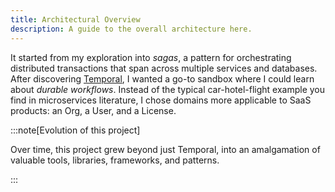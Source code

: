```yaml
---
title: Architectural Overview
description: A guide to the overall architecture here.
---
```


It started from my exploration into _sagas_, a pattern for orchestrating distributed transactions that span across multiple services and databases. After discovering [Temporal][temporal], I wanted a go-to sandbox where I could learn about _durable workflows_. Instead of the typical car-hotel-flight example you find in microservices literature, I chose domains more applicable to SaaS products: an Org, a User, and a License.

:::note[Evolution of this project]

Over time, this project grew beyond just Temporal, into an amalgamation of valuable tools, libraries, frameworks, and patterns.

:::

[temporal]: /temporal-saga-grpc/tech-stack/temporal
